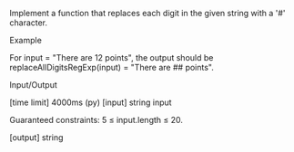 Implement a function that replaces each digit in the given string with a '#' character.

Example

For input = "There are 12 points", the output should be
replaceAllDigitsRegExp(input) = "There are ## points".

Input/Output

[time limit] 4000ms (py)
[input] string input

Guaranteed constraints:
5 ≤ input.length ≤ 20.

[output] string
